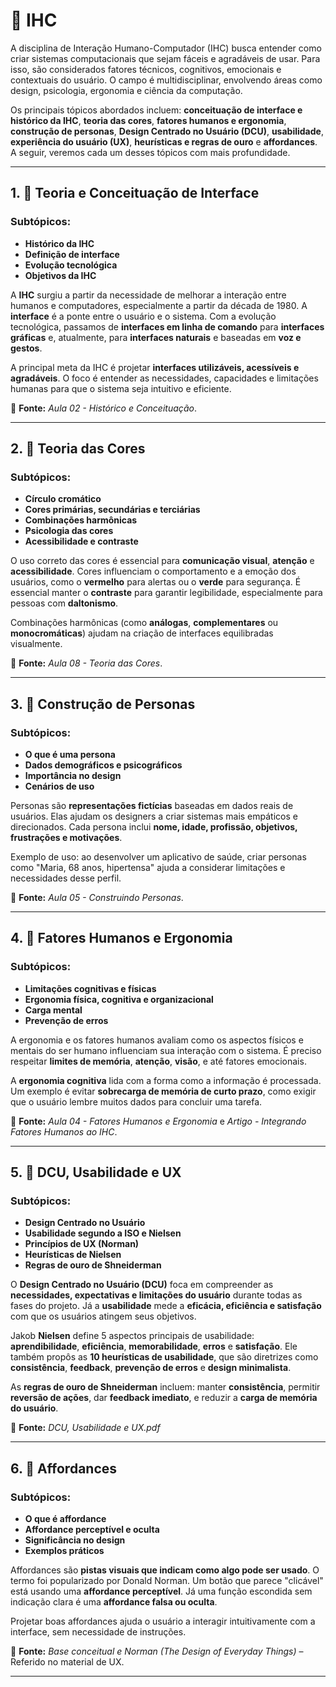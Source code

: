 # 📘 IHC

A disciplina de Interação Humano-Computador (IHC) busca entender como criar sistemas computacionais que sejam fáceis e agradáveis de usar. Para isso, são considerados fatores técnicos, cognitivos, emocionais e contextuais do usuário. O campo é multidisciplinar, envolvendo áreas como design, psicologia, ergonomia e ciência da computação.

Os principais tópicos abordados incluem: **conceituação de interface e histórico da IHC**, **teoria das cores**, **fatores humanos e ergonomia**, **construção de personas**, **Design Centrado no Usuário (DCU)**, **usabilidade**, **experiência do usuário (UX)**, **heurísticas e regras de ouro** e **affordances**. A seguir, veremos cada um desses tópicos com mais profundidade.

---

## 1. 📌 Teoria e Conceituação de Interface

### Subtópicos:
- **Histórico da IHC**
- **Definição de interface**
- **Evolução tecnológica**
- **Objetivos da IHC**

A **IHC** surgiu a partir da necessidade de melhorar a interação entre humanos e computadores, especialmente a partir da década de 1980. A **interface** é a ponte entre o usuário e o sistema. Com a evolução tecnológica, passamos de **interfaces em linha de comando** para **interfaces gráficas** e, atualmente, para **interfaces naturais** e baseadas em **voz e gestos**.

A principal meta da IHC é projetar **interfaces utilizáveis, acessíveis e agradáveis**. O foco é entender as necessidades, capacidades e limitações humanas para que o sistema seja intuitivo e eficiente.

📖 **Fonte:** *Aula 02 - Histórico e Conceituação*.

---

## 2. 🎨 Teoria das Cores

### Subtópicos:
- **Círculo cromático**
- **Cores primárias, secundárias e terciárias**
- **Combinações harmônicas**
- **Psicologia das cores**
- **Acessibilidade e contraste**

O uso correto das cores é essencial para **comunicação visual**, **atenção** e **acessibilidade**. Cores influenciam o comportamento e a emoção dos usuários, como o **vermelho** para alertas ou o **verde** para segurança. É essencial manter o **contraste** para garantir legibilidade, especialmente para pessoas com **daltonismo**.

Combinações harmônicas (como **análogas**, **complementares** ou **monocromáticas**) ajudam na criação de interfaces equilibradas visualmente.

📖 **Fonte:** *Aula 08 - Teoria das Cores*.

---

## 3. 👤 Construção de Personas

### Subtópicos:
- **O que é uma persona**
- **Dados demográficos e psicográficos**
- **Importância no design**
- **Cenários de uso**

Personas são **representações fictícias** baseadas em dados reais de usuários. Elas ajudam os designers a criar sistemas mais empáticos e direcionados. Cada persona inclui **nome, idade, profissão, objetivos, frustrações e motivações**.

Exemplo de uso: ao desenvolver um aplicativo de saúde, criar personas como "Maria, 68 anos, hipertensa" ajuda a considerar limitações e necessidades desse perfil.

📖 **Fonte:** *Aula 05 - Construindo Personas*.

---

## 4. 🧠 Fatores Humanos e Ergonomia

### Subtópicos:
- **Limitações cognitivas e físicas**
- **Ergonomia física, cognitiva e organizacional**
- **Carga mental**
- **Prevenção de erros**

A ergonomia e os fatores humanos avaliam como os aspectos físicos e mentais do ser humano influenciam sua interação com o sistema. É preciso respeitar **limites de memória**, **atenção**, **visão**, e até fatores emocionais.

A **ergonomia cognitiva** lida com a forma como a informação é processada. Um exemplo é evitar **sobrecarga de memória de curto prazo**, como exigir que o usuário lembre muitos dados para concluir uma tarefa.

📖 **Fonte:** *Aula 04 - Fatores Humanos e Ergonomia* e *Artigo - Integrando Fatores Humanos ao IHC*.

---

## 5. 🧭 DCU, Usabilidade e UX

### Subtópicos:
- **Design Centrado no Usuário**
- **Usabilidade segundo a ISO e Nielsen**
- **Princípios de UX (Norman)**
- **Heurísticas de Nielsen**
- **Regras de ouro de Shneiderman**

O **Design Centrado no Usuário (DCU)** foca em compreender as **necessidades, expectativas e limitações do usuário** durante todas as fases do projeto. Já a **usabilidade** mede a **eficácia, eficiência e satisfação** com que os usuários atingem seus objetivos.

Jakob **Nielsen** define 5 aspectos principais de usabilidade: **aprendibilidade**, **eficiência**, **memorabilidade**, **erros** e **satisfação**. Ele também propôs as **10 heurísticas de usabilidade**, que são diretrizes como **consistência**, **feedback**, **prevenção de erros** e **design minimalista**.

As **regras de ouro de Shneiderman** incluem: manter **consistência**, permitir **reversão de ações**, dar **feedback imediato**, e reduzir a **carga de memória do usuário**.

📖 **Fonte:** *DCU, Usabilidade e UX.pdf*

---

## 6. 🧩 Affordances

### Subtópicos:
- **O que é affordance**
- **Affordance perceptível e oculta**
- **Significância no design**
- **Exemplos práticos**

Affordances são **pistas visuais que indicam como algo pode ser usado**. O termo foi popularizado por Donald Norman. Um botão que parece "clicável" está usando uma **affordance perceptível**. Já uma função escondida sem indicação clara é uma **affordance falsa ou oculta**.

Projetar boas affordances ajuda o usuário a interagir intuitivamente com a interface, sem necessidade de instruções.

📖 **Fonte:** *Base conceitual e Norman (The Design of Everyday Things)* – Referido no material de UX.

---
